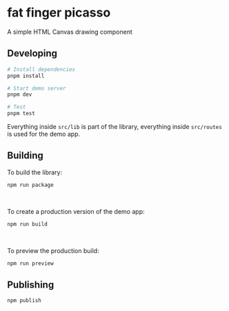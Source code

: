 # fat finger picasso

A simple HTML Canvas drawing component

## Developing

```bash
# Install dependencies
pnpm install

# Start demo server
pnpm dev

# Test
pnpm test
```

Everything inside `src/lib` is part of the library, everything inside `src/routes` is used for the demo app.

## Building

To build the library:

```bash
npm run package
```

<br>

To create a production version of the demo app:

```bash
npm run build
```

<br>

To preview the production build:

```bash
npm run preview
```

## Publishing

```bash
npm publish
```
